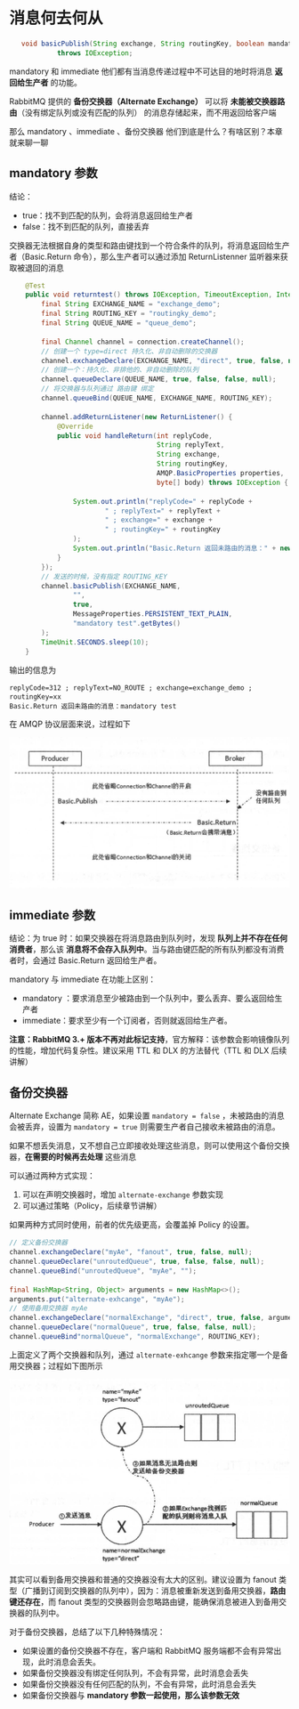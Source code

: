 # 消息何去何从

```java
   void basicPublish(String exchange, String routingKey, boolean mandatory, boolean immediate, BasicProperties props, byte[] body)
            throws IOException;
```

mandatory 和 immediate 他们都有当消息传递过程中不可达目的地时将消息 **返回给生产者** 的功能。

RabbitMQ 提供的 **备份交换器（Alternate Exchange）** 可以将 **未能被交换器路由**（没有绑定队列或没有匹配的队列） 的消息存储起来，而不用返回给客户端

那么 mandatory 、immediate 、备份交换器 他们到底是什么？有啥区别？本章就来聊一聊

## mandatory 参数

结论：

- true：找不到匹配的队列，会将消息返回给生产者
- false：找不到匹配的队列，直接丢弃

交换器无法根据自身的类型和路由键找到一个符合条件的队列，将消息返回给生产者（Basic.Return 命令），那么生产者可以通过添加 ReturnListenner 监听器来获取被退回的消息

```java
    @Test
    public void returntest() throws IOException, TimeoutException, InterruptedException {
        final String EXCHANGE_NAME = "exchange_demo";
        final String ROUTING_KEY = "routingky_demo";
        final String QUEUE_NAME = "queue_demo";

        final Channel channel = connection.createChannel();
        // 创建一个 type=direct 持久化、非自动删除的交换器
        channel.exchangeDeclare(EXCHANGE_NAME, "direct", true, false, null);
        // 创建一个：持久化、非排他的、非自动删除的队列
        channel.queueDeclare(QUEUE_NAME, true, false, false, null);
        // 将交换器与队列通过 路由键 绑定
        channel.queueBind(QUEUE_NAME, EXCHANGE_NAME, ROUTING_KEY);

        channel.addReturnListener(new ReturnListener() {
            @Override
            public void handleReturn(int replyCode,
                                     String replyText,
                                     String exchange,
                                     String routingKey,
                                     AMQP.BasicProperties properties,
                                     byte[] body) throws IOException {

                System.out.println("replyCode=" + replyCode +
                        " ; replyText=" + replyText +
                        " ; exchange=" + exchange +
                        " ; routingKey=" + routingKey
                );
                System.out.println("Basic.Return 返回未路由的消息：" + new String(body));
            }
        });
        // 发送的时候，没有指定 ROUTING_KEY
        channel.basicPublish(EXCHANGE_NAME,
                "",
                true,
                MessageProperties.PERSISTENT_TEXT_PLAIN,
                "mandatory test".getBytes()
        );
        TimeUnit.SECONDS.sleep(10);
    }
```

输出的信息为

```
replyCode=312 ; replyText=NO_ROUTE ; exchange=exchange_demo ; routingKey=xx
Basic.Return 返回未路由的消息：mandatory test
```

在 AMQP 协议层面来说，过程如下

![image-20200624141512703](./assets/image-20200624141512703.png)

## immediate 参数

结论：为 true 时：如果交换器在将消息路由到队列时，发现 **队列上并不存在任何消费者**，那么该 **消息将不会存入队列中**。当与路由键匹配的所有队列都没有消费者时，会通过 Basic.Return 返回给生产者。

mandatory  与  immediate  在功能上区别：

- mandatory  ：要求消息至少被路由到一个队列中，要么丢弃、要么返回给生产者
- immediate：要求至少有一个订阅者，否则就返回给生产者。

**注意：RabbitMQ 3.+ 版本不再对此标记支持**，官方解释：该参数会影响镜像队列的性能，增加代码复杂性。建议采用 TTL 和 DLX 的方法替代（TTL 和 DLX 后续讲解）

## 备份交换器

Alternate Exchange 简称 AE，如果设置 `mandatory = false` ，未被路由的消息会被丢弃，设置为   `mandatory = true` 则需要生产者自己接收未被路由的消息。

如果不想丢失消息，又不想自己立即接收处理这些消息，则可以使用这个备份交换器，**在需要的时候再去处理** 这些消息

可以通过两种方式实现：

1. 可以在声明交换器时，增加 `alternate-exchange` 参数实现
2. 可以通过策略（Policy，后续章节讲解）

如果两种方式同时使用，前者的优先级更高，会覆盖掉 Policy 的设置。

```java
// 定义备份交换器
channel.exchangeDeclare("myAe", "fanout", true, false, null);
channel.queueDeclare("unroutedQueue", true, false, false, null);
channel.queueBind("unroutedQueue", "myAe", "");

final HashMap<String, Object> arguments = new HashMap<>();
arguments.put("alternate-exhcange", "myAe");
// 使用备用交换器 myAe
channel.exchangeDeclare("normalExchange", "direct", true, false, arguments);
channel.queueDeclare("normalQueue", true, false, false, null);
channel.queueBind"normalQueue", "normalExchange", ROUTING_KEY);
```

上面定义了两个交换器和队列，通过  `alternate-exhcange` 参数来指定哪一个是备用交换器；过程如下图所示

![image-20200624145335132](./assets/image-20200624145335132.png)

其实可以看到备用交换器和普通的交换器没有太大的区别。建议设置为 fanout 类型（广播到订阅到交换器的队列中），因为：消息被重新发送到备用交换器，**路由键还存在**，而 fanout 类型的交换器则会忽略路由键，能确保消息被进入到备用交换器的队列中。

对于备份交换器，总结了以下几种特殊情况：

- 如果设置的备份交换器不存在，客户端和 RabbitMQ 服务端都不会有异常出现，此时消息会丢失。
- 如果备份交换器没有绑定任何队列，不会有异常，此时消息会丢失
- 如果备份交换器没有任何匹配的队列，不会有异常，此时消息会丢失
- 如果备份交换器与 **mandatory 参数一起使用，那么该参数无效**